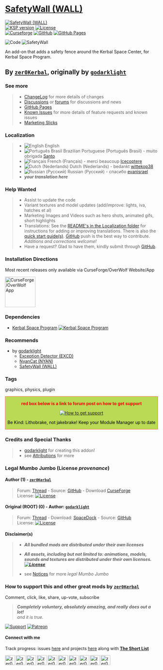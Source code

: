 <!-- readme.md v1.3.4.0
SafetyWall (WALL)
created: 23 Nov 2014
updated: 12 Jun 2023

TEMPLATE: readme.md v1.7.4.2
created: 17 Jul 2017
updated: 01 Jul 2023

THIS FILE: CC BY-ND 4.0 by zer0Kerbal -->
# [SafetyWall (WALL)][CURSFG:url]

[![SafetyWall (WALL)][SHD:mod]][CURSFG:url]  
[![KSP version][KSP:shd]][KSP:url] [![License][LIC:shd]][LIC:url]  
[![Curseforge][CURSFG:shd]][CURSFG:url] [![GitHub][GITHUB:shd]][GITHUB:url] [![GitHub Pages][SHD:pgs]][pages]  

![Code][SHD:cde] ![SafetyWall][SHD:dll]

An add-on that adds a safety fence around the Kerbal Space Center, for Kerbal Space Program.

## By [`zer0Kerbal`][zer0Kerbal], originally by [`godarklight`][auth-link]

### See more

>* [ChangeLog][chlog] for more details of changes
>* [Discussions][discu] or [forums][forum] for discussions and news
>* [GitHub Pages][pages]
>* [Known Issues][issue] for more details of feature requests and known issues
>* [Marketing Slicks][markt]

### Localization

>* ![English](https://raw.githubusercontent.com/zer0Kerbal/zer0Kerbal/master/img/EN.png) English
>* ![Português Brasil](https://raw.githubusercontent.com/zer0Kerbal/zer0Kerbal/master/img/BR.png) Brazilian Portuguese (Português Brasil) - muito obrigada  [Santo](https://github.com/ClaraSantosmf)
>* ![Français](https://raw.githubusercontent.com/zer0Kerbal/zer0Kerbal/master/img/FR.png) French (Français) - merci beaucoup [Icecoptere](https://github.com/Icecoptere)
>* ![Dutch (Nederlands)](https://raw.githubusercontent.com/zer0Kerbal/zer0Kerbal/master/img/NL.png) Dutch (Nederlands) - bedankt [wittekop38](https://github.com/wittekop38)
>* ![Russian (Русский)](https://raw.githubusercontent.com/zer0Kerbal/zer0Kerbal/master/img/RU.png) Russian (Русский) - спасибо [evanisrael](https://github.com/evanisrael)
>* ***your translation here***

### Help Wanted

> * Assist to update the code
> * Variant textures and model updates (add/improve: lights, iva, hatches et al)
> * Marketing Images and Videos such as hero shots, animated gifs, short highlights
> * Translations: See the [README's in the Localization folder](https://github.com/zer0Kerbal/zer0Kerbal/blob/master/Localization/readme.md) for instructions for adding or improving translations. There is also the [quick start guide(s)](https://github.com/zer0Kerbal/zer0Kerbal/blob/master/Localization/quickstart.md). [GitHub][GitHub:url] push is the best way to contribute. *Additions and corrections welcome!*
> * Have a request? Glad to have them, kindly submit through [GitHub][issue].

### Installation Directions

Most recent releases only available via CurseForge/OverWolf Website/App

<a href="https://download.curseforge.com/"><img src="https://www.overwolf.com/brand-guidelines/img/logo2.svg" alt="CurseForge/OverWolf App" height="100px"></a>

### Dependencies

* [Kerbal Space Program][KSP:url] [![Kerbal Space Program][KSP:shd]][KSP:url]

### Recommends

* by [godarklight](https://forum.kerbalspaceprogram.com/index.php?/profile/92588-*/)
  * [Exception Detector (EXCD)](https://www.curseforge.com/kerbal/ksp-mods/ExceptionDetector)
  * [NyanCat (NYAN)](https://www.curseforge.com/kerbal/ksp-mods/NyanCat)
  * [SafetyWall (WALL)](https://www.curseforge.com/kerbal/ksp-mods/SafetyWall)

### Tags

graphics, physics, plugin

<div style="border:0.5px solid Tomato; background-color: #BADA55; color: #FF0000; text-align:center">
  <p><b>red box below is a link to forum post on how to get support</b></p>
  <a href="https://forum.kerbalspaceprogram.com/index.php?/topic/83212-*">
    <p><img src="https://i.postimg.cc/vHP6zmrw/image.png" alt="How to get support"></p></a>
  <p style="color: #000000;">Be Kind: Lithobrake, not jakebrake! Keep your Module Manager up to date</p>
</div>

### Credits and Special Thanks

>* [godarklight][auth-link] for creating this addon!
>* see [Attributions][attrb] for more

### Legal Mumbo Jumbo (License *provenance*)

#### Author (1) - [`zer0Kerbal`][zer0Kerbal]

> Forum: [Thread][forum] - Source: [GitHub][GITHUB:url] - Download [CurseForge][CURSFG:url]  
> License: [![License][LIC:shd]][LIC:url]

#### Original (ROOT) (0) - Author: [`godarklight`][auth-link]

> Forum: [Thread][0:thr] - Download: [SpaceDock][0:dnl] - Source: [GitHub][0:src]  
> License: [![License][0:shd]][0:url]

#### Disclaimer(s)
>
>* ***All bundled mods are distributed under their own licenses***  
>* ***All assets, including but not limited to: animations, models, sounds and textures are distributed under their own licenses. [![License][LIC:sp:shd]][LIC:sp:url]***
>
>* see [Notices][notic] for more *legal Mumbo Jumbo*

### How to support this and other great mods by [`zer0Kerbal`][zer0Kerbal]

Comment, click, like, share, up-vote, subscribe

> ***Completely voluntary, absolutely amazing, and really does out a lot!***  
> *and it is true.*

[![Support][PAYPAL:img]][PAYPAL:url] [![Patreon][PATREON:img]][PATREON:url]

<!-- links -->
[attrb]: https://raw.githubusercontent.com/zer0Kerbal/SafetyWall/master/Attribution.md "Attribution"
[chlog]: https://raw.githubusercontent.com/zer0Kerbal/SafetyWall/master/changelog.md  "Changelog"
[discu]: https://github.com/zer0Kerbal/SafetyWall/discussions "Discussions"
[forum]: https://forum.kerbalspaceprogram.com/index.php?/topic/207496-*/ "SafetyWall (WALL)"
[issue]: https://github.com/zer0Kerbal/SafetyWall/wiki/Known-Issues "GitHub Issues"
[markt]: https://zer0kerbal.github.io/SafetyWall/Marketing "Marketing Slicks"
[notic]: https://zer0kerbal.github.io/SafetyWall/Notices "Notices"
[pages]: https://zer0kerbal.github.io/SafetyWall/ "GitHub Pages"

<!--- shields -->
[SHD:cde]: https://img.shields.io/endpoint?url=https://raw.githubusercontent.com/zer0Kerbal/SafetyWall/master/json/code.json
[SHD:dll]: https://img.shields.io/endpoint?url=https://raw.githubusercontent.com/zer0Kerbal/SafetyWall/master/json/dll.json
[SHD:mod]: https://img.shields.io/endpoint?url=https://raw.githubusercontent.com/zer0Kerbal/SafetyWall/master/json/mod.json
[SHD:pgs]: https://img.shields.io/badge/GitHub-Pages-white?style=plastic&labelColor=9cf&logoColor=181717&logo=github "GitHub IO"

<!--- mod provenance -->
[0:dnl]: https://spacedock.info/mod/457 "SpaceDock"  
[0:src]: https://github.com/godarklight/KSPSafetyWall "GitHub"
[0:thr]:https://forum.kerbalspaceprogram.com/index.php?/topic/91042-*/ "KSP Forum"  

[0:shd]: https://img.shields.io/badge/License-Unilicense-black?style=plastic&labelColor=white "Unilicense"
[0:url]: https://unlicense.org/ "Unilicense"

[LIC:url]: https://choosealicense.com/licenses/bsd-2-clause/ "SimpleBSD-2"
[LIC:shd]: https://img.shields.io/endpoint?url=https://raw.githubusercontent.com/zer0Kerbal/SafetyWall/master/json/license.json "SimpleBSD-2"

[LIC:sp:url]: https://en.wikipedia.org/wiki/All_rights_reserved "All Rights Reserved"
[LIC:sp:shd]: https://img.shields.io/badge/License-All%20Rights%20Reserved-white?labelColor=black&style=plastic 

<!--- release links -->
[CURSFG:url]: https://www.curseforge.com/kerbal/ksp-mods/SafetyWall "Curseforge"
[CURSFG:shd]: https://img.shields.io/badge/CurseForge-Listed-white.svg?labelColor=6441A4&style=plastic&logo=curseforge "Curseforge"

[GITHUB:url]: https://github.com/zer0Kerbal/SafetyWall/ "GitHub"
[GITHUB:shd]: https://img.shields.io/badge/Github-Listed-white.svg?labelColor=181717&style=plastic&logo=github "GitHub"

<!-- Kerbal Space Program -->
[KSP:url]: https://kerbalspaceprogram.com/ "Kerbal Space Program"
[KSP:shd]: https://img.shields.io/endpoint?url=https://raw.githubusercontent.com/zer0Kerbal/SafetyWall/master/json/ksp.json "Kerbal Space Program"

<!-- links -->
[auth-link]: https://forum.kerbalspaceprogram.com/index.php?/profile/92588-*/ "godarklight"  
[zer0Kerbal]: https://forum.kerbalspaceprogram.com/index.php?/profile/190933-*/ "zer0Kerbal"

<!-- financial support -->
[PAYPAL:img]: https://img.shields.io/badge/Buy%20me%20some%20-LFO-BADA55?style=for-the-badge&logo=paypal&labelColor=FFDD00/ "PayPal"
[PAYPAL:url]: https://www.paypal.com/donate/?hosted_button_id=DC22YHMEJREKL "PayPal"
[PATREON:img]: https://img.shields.io/badge/Patreon%20-Patreonize-FF424D?style=for-the-badge&logo=patreon/ "Patreon"
[PATREON:url]: https://www.patreon.com/zer0Kerbal/membership "Patreon"

[curseforge]: https://www.curseforge.com/members/zer0kerbal/projects
[reddit]: https://www.reddit.com/user/zer0Kerbal
[twitch]: https://www.twitch.tv/zer0kerbal
[twitter]: https://twitter.com/zer0Kerbal
[youtube]: https://www.youtube.com/@zer0Kerbal
[steam]: https://steamcommunity.com/id/zeroKerbal
[projects]: https://zer0kerbal.github.io/zer0Kerbal/projects.html

#### Connect with me

Track progress: issues [here][issue] and projects [here](https://github.com/zer0Kerbal/SafetyWall/projects/) along with **[The Short List](https://github.com/users/zer0Kerbal/projects/27)**

[<img align="left" alt="zer0Kerbal | kerbalspaceprogram.com" width="32px" src="https://cdn.icon-icons.com/icons2/1381/PNG/32/kerbalspaceprogram_93898.png" />][zer0Kerbal] [<img align="left" alt="zer0Kerbal | CurseForge" width="32px" src="https://cdn.jsdelivr.net/npm/simple-icons@v3/icons/curseforge.svg" />][curseforge] [<img align="left" alt="zer0Kerbal | reddit" width="32px" src="https://cdn.icon-icons.com/icons2/1945/PNG/512/iconfinder-reddit-4661631_122483.png" />][reddit] [<img align="left" alt="zer0Kerbal | Patreon" width="32px" src="https://cdn.icon-icons.com/icons2/2429/PNG/512/patreon_logo_icon_147253.png" />][PATREON:url] [<img align="left" alt="zer0Kerbal | YouTube" width="32px" src="https://cdn.icon-icons.com/icons2/836/PNG/512/Youtube_icon-icons.com_66802.png" />][youtube] [<img align="left" alt="zer0Kerbal | Twitch" width="32px" src="https://cdn.icon-icons.com/icons2/2699/PNG/512/twitch_logo_icon_170383.png" />][twitch] [<img align="left" alt="zer0Kerbal | PayPal" width="32px" src="https://cdn.icon-icons.com/icons2/2699/PNG/512/paypal_logo_icon_168055.png" />][PAYPAL:url] [<img align="left" alt="zer0Kerbal | steam" width="32px" src="https://icons.iconarchive.com/icons/3xhumed/mega-games-pack-05/48/Steam-icon.png" />][steam] [<img align="left" alt="zer0Kerbal | Twitter" width="32px" src="https://raw.githubusercontent.com/zer0Kerbal/zer0Kerbal/master/img/twitter-32.ico" />][twitter] [<img align="left" alt="zer0Kerbal | project list" width="32px" src="https://www.pngall.com/wp-content/uploads/5/Vector-Checklist-PNG-HD-Image-180x180.png" />][projects]</br>